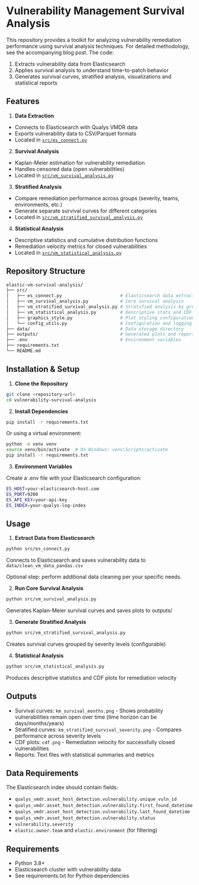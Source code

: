 # Vulnerability Management Survival Analysis

This repository provides a toolkit for analyzing vulnerability remediation performance using survival analysis techniques.
For detailed methodology, see the accompanying blog post. The code: 

1. Extracts vulnerability data from Elasticsearch
2. Applies survival analysis to understand time-to-patch behavior
3. Generates survival curves, stratified analysis, visualizations and statistical reports


## Features

1. **Data Extraction**

- Connects to Elasticsearch with Qualys VMDR data
- Exports vulnerability data to CSV/Parquet formats
- Located in [`src/es_connect.py`](./src/es_connect.py)


2. **Survival Analysis**

- Kaplan-Meier estimation for vulnerability remediation
- Handles censored data (open vulnerabilities)
- Located in [`src/vm_survival_analysis.py`](./src/vm_survival_analysis.py)


3. **Stratified Analysis**

- Compare remediation performance across groups (severity, teams, environments, etc.)
- Generate separate survival curves for different categories
- Located in [`src/vm_stratified_survival_analysis.py`](./src/vm_stratified_survival_analysis.py)


4. **Statistical Analysis**

- Descriptive statistics and cumulative distribution functions
- Remediation velocity metrics for closed vulnerabilities
- Located in [`src/vm_statistical_analysis.py`](./src/vm_statistical_analysis.py)



## Repository Structure
```bash
elastic-vm-survival-analysis/
├── src/
│   ├── es_connect.py                      # Elasticsearch data extraction
│   ├── vm_survival_analysis.py            # Core survival analysis
│   ├── vm_stratified_survival_analysis.py # Stratified analysis by groups
│   ├── vm_statistical_analysis.py         # Descriptive stats and CDF plots
│   ├── graphics_style.py                  # Plot styling configuration
│   └── config_utils.py                    # Configuration and logging utilities
├── data/                                  # Data storage directory
├── outputs/                               # Generated plots and reports
├── .env                                   # Environment variables
├── requirements.txt
└── README.md
```

## Installation & Setup

1. **Clone the Repository**

```bash
git clone <repository-url>
cd vulnerability-survival-analysis
```

2. **Install Dependencies**

```bash
pip install -r requirements.txt
```
Or using a virtual environment:

```bash
python -m venv venv
source venv/bin/activate  # On Windows: venv\Scripts\activate
pip install -r requirements.txt
```

3. **Environment Variables**

Create a .env file with your Elasticsearch configuration:

```bash
ES_HOST=your-elasticsearch-host.com
ES_PORT=9200
ES_API_KEY=your-api-key
ES_INDEX=your-qualys-log-index
```

## Usage

1. **Extract Data from Elasticsearch**

```bash
python src/es_connect.py
```
Connects to Elasticsearch and saves vulnerability data to `data/clean_vm_data_pandas.csv`

Optional step: perform additional data cleaning per your specific needs.

2. **Run Core Survival Analysis**

```bash
python src/vm_survival_analysis.py
```
Generates Kaplan-Meier survival curves and saves plots to outputs/

3. **Generate Stratified Analysis**

```bash
python src/vm_stratified_survival_analysis.py
```
Creates survival curves grouped by severity levels (configurable)

4. **Statistical Analysis**

```bash
python src/vm_statistical_analysis.py
```
Produces descriptive statistics and CDF plots for remediation velocity

## Outputs

- Survival curves: `km_survival_months.png` - Shows probability vulnerabilities remain open over time (time horizon can be days/months/years)
- Stratified curves: `km_stratified_survival_severity.png` - Compares performance across severity levels
- CDF plots: `cdf.png` - Remediation velocity for successfully closed vulnerabilities
- Reports: Text files with statistical summaries and metrics

## Data Requirements
The Elasticsearch index should contain fields:

- `qualys_vmdr.asset_host_detection.vulnerability.unique_vuln_id`
- `qualys_vmdr.asset_host_detection.vulnerability.first_found_datetime`
- `qualys_vmdr.asset_host_detection.vulnerability.last_found_datetime`
- `qualys_vmdr.asset_host_detection.vulnerability.status`
- `vulnerability.severity`
- `elastic.owner.team` and `elastic.environment` (for filtering)

## Requirements

- Python 3.8+
- Elasticsearch cluster with vulnerability data
- See requirements.txt for Python dependencies
